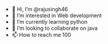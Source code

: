 - 👋 Hi, I’m @rajusingh46
- 👀 I’m interested in Web development 
- 🌱 I’m currently learning python
- 💞️ I’m looking to collaborate on java
- 📫 How to reach me 100

<!---
rajusingh46/rajusingh46 is a ✨ special ✨ repository because its `README.md` (this file) appears on your GitHub profile.
You can click the Preview link to take a look at your changes.
--->
